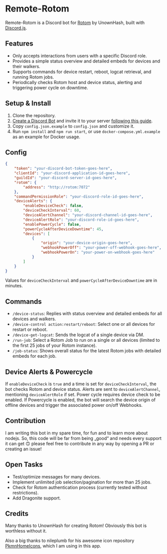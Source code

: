 # Remote-Rotom

Remote-Rotom is a Discord bot for [Rotom](https://github.com/UnownHash/Rotom) by UnownHash, built with [Discord.js](https://discord.js.org).

## Features
- Only accepts interactions from users with a specific Discord role.
- Provides a simple status overview and detailed embeds for devices and their walkers.
- Supports commands for device restart, reboot, logcat retrieval, and running Rotom jobs.
- Periodically checks Rotom host and device status, alerting and triggering power cycle on downtime.

## Setup & Install
1. Clone the repository.
2. [Create a Discord Bot](https://discordjs.guide/preparations/setting-up-a-bot-application.html#creating-your-bot) and invite it to your server [following this guide](https://discordjs.guide/preparations/adding-your-bot-to-servers.html#bot-invite-links).
3. Copy `config.json.example` to `config.json` and customize it.
4. Run `npm install` and `npm run start`, or use `docker-compose.yml.example` as an example for Docker usage.

## Config
```json
{
	"token": "your-discord-bot-token-goes-here",
	"clientId": "your-discord-application-id-goes-here",
	"guildId": "your-discord-server-id-goes-here",
	"rotom": {
		"address": "http://rotom:7072"
	},
	"commandPermissionRole": "your-discord-role-id-goes-here",
	"deviceAlerts": {
		"enableDeviceCheck": false,
		"deviceCheckInterval": 60,
		"deviceAlertChannel": "your-discord-channel-id-goes-here",
		"deviceAlertRole": "your-discord-role-id-goes-here",
		"enablePowerCycle": false,
		"powerCycleAfterDeviceDowntime": 45,
		"devices": [
			{
				"origin": "your-device-origin-goes-here",
				"webhookPowerOff": "your-power-off-webhook-goes-here",
				"webhookPowerOn": "your-power-on-webhook-goes-here"
			}
		]
	}
}
```
Values for `deviceCheckInterval` and `powerCycleAfterDeviceDowntime` are in minutes.

## Commands
- `/device-status`: Replies with status overview and detailed embeds for all devices and walkers.
- `/device-control action:restart/reboot`: Select one or all devices for restart or reboot.
- `/device-get-logcat`: Sends the logcat of a single device via DM.
- `/run-job`: Select a Rotom Job to run on a single or all devices (limited to the first 25 jobs of your Rotom instance).
- `/job-status`: Shows overall status for the latest Rotom jobs with detailed embeds for each job.

## Device Alerts & Powercycle
If `enableDeviceCheck` is `true` and a time is set for `deviceCheckInterval`, the bot checks Rotom and device status. Alerts are sent to `deviceAlertChannel`, mentioning `deviceAlertRole` if set. Power cycle requires device check to be enabled. If Powercycle is enabled, the bot will search the device origin of offline devices and trigger the associated power on/off Webhooks.

## Contribution
I am writing this bot in my spare time, for fun and to learn more about nodejs. So, this code will be far from being „good“ and needs every support it can get 🙃 please feel free to contribute in any way by opening a PR or creating an issue! 

## Open Tasks
- Test/optimize messages for many devices.
- Implement unlimited job selection/pagination for more than 25 jobs.
- Check for Rotom authentication process (currently tested without restrictions).
- Add Dragonite support.

## Credits
Many thanks to UnownHash for creating Rotom! Obviously this bot is worthless without it.

Also a big thanks to nileplumb for his awesome icon repository [PkmnHomeIcons](https://github.com/nileplumb/PkmnHomeIcons), which I am using in this app.
